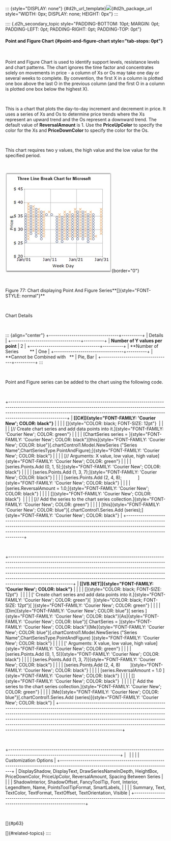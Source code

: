 ::: {style="DISPLAY: none"}
[](ms-xhelp:///?Id=d2h_url_template){#d2h_url_template}![](!package_url!){#d2h_package_url style="WIDTH: 0px; DISPLAY: none; HEIGHT: 0px"}
:::

:::: {.d2h_secondary_topic style="PADDING-BOTTOM: 10pt; MARGIN: 0pt; PADDING-LEFT: 0pt; PADDING-RIGHT: 0pt; PADDING-TOP: 0pt"}
#### Point and Figure Chart {#point-and-figure-chart style="tab-stops: 0pt"}

 

Point and Figure Chart is used to identify support levels, resistance levels and chart patterns. The chart ignores the time factor and concentrates solely on movements in price - a column of Xs or Os may take one day or several weeks to complete. By convention, the first X in a column is plotted one box above the last O in the previous column (and the first O in a column is plotted one box below the highest X). 

 

This is a chart that plots the day-to-day increment and decrement in price. It uses a series of Xs and Os to determine price trends where the Xs represent an upward trend and the Os represent a downward trend. The default value of **ReversalAmount** is 1. Use the **PriceUpColor** to specify the color for the Xs and **PriceDownColor** to specify the color for the Os.

 

This chart requires two y values, the high value and the low value for the specified period.

 

![](ImagesExt/image84_79.jpg){border="0"}

 

Figure 77: Chart displaying Point And Figure Series**[]{style="FONT-STYLE: normal"}**

 

Chart Details

 

::: {align="center"}
+----------------------------------+----------+
| Details                                     |
+----------------------------------+----------+
| **Number of Y values per point** | 2        |
+----------------------------------+----------+
| **Number of Series         **    | One      |
+----------------------------------+----------+
| **Cannot be Combined with   **   | Pie, Bar |
+----------------------------------+----------+
:::

 

Point and Figure series can be added to the chart using the following code.

 

+----------------------------------------------------------------------------------------------------------------------------------------------------------------------------------------------------------------------------------------------------------------------+
| **[\[C#\]]{style="FONT-FAMILY: 'Courier New'; COLOR: black"}**                                                                                                                                                                                                       |
|                                                                                                                                                                                                                                                                      |
| []{style="COLOR: black; FONT-SIZE: 12pt"}                                                                                                                                                                                                                            |
|                                                                                                                                                                                                                                                                      |
| [// Create chart series and add data points into it.]{style="FONT-FAMILY: 'Courier New'; COLOR: green"}                                                                                                                                                              |
|                                                                                                                                                                                                                                                                      |
| [ChartSeries series = ]{style="FONT-FAMILY: 'Courier New'; COLOR: black"}[this]{style="FONT-FAMILY: 'Courier New'; COLOR: blue"}[.chartControl1.Model.NewSeries (\"Series Name\",ChartSeriesType.PointAndFigure);]{style="FONT-FAMILY: 'Courier New'; COLOR: black"} |
|                                                                                                                                                                                                                                                                      |
| [// Arguments: X value, low value, high value]{style="FONT-FAMILY: 'Courier New'; COLOR: green"}                                                                                                                                                                     |
|                                                                                                                                                                                                                                                                      |
| [series.Points.Add (0, 1, 5);]{style="FONT-FAMILY: 'Courier New'; COLOR: black"}                                                                                                                                                                                     |
|                                                                                                                                                                                                                                                                      |
| [series.Points.Add (1, 3, 7);]{style="FONT-FAMILY: 'Courier New'; COLOR: black"}                                                                                                                                                                                     |
|                                                                                                                                                                                                                                                                      |
| [series.Points.Add (2, 4, 8);             ]{style="FONT-FAMILY: 'Courier New'; COLOR: black"}                                                                                                                                                                        |
|                                                                                                                                                                                                                                                                      |
| [series.ReversalAmount = 1.0;]{style="FONT-FAMILY: 'Courier New'; COLOR: black"}                                                                                                                                                                                     |
|                                                                                                                                                                                                                                                                      |
| []{style="FONT-FAMILY: 'Courier New'; COLOR: black"}                                                                                                                                                                                                                 |
|                                                                                                                                                                                                                                                                      |
| [// Add the series to the chart series collection.]{style="FONT-FAMILY: 'Courier New'; COLOR: green"}                                                                                                                                                                |
|                                                                                                                                                                                                                                                                      |
| [this]{style="FONT-FAMILY: 'Courier New'; COLOR: blue"}[.chartControl1.Series.Add (series);]{style="FONT-FAMILY: 'Courier New'; COLOR: black"}                                                                                                                       |
+----------------------------------------------------------------------------------------------------------------------------------------------------------------------------------------------------------------------------------------------------------------------+

 

+-------------------------------------------------------------------------------------------------------------------------------------------------------------------------------------------------------------------------------------------------------------------------------------------------------------------------------------------------------------------------------------------------------------------------------------+
| **[\[VB.NET\]]{style="FONT-FAMILY: 'Courier New'; COLOR: black"}**                                                                                                                                                                                                                                                                                                                                                                  |
|                                                                                                                                                                                                                                                                                                                                                                                                                                     |
| []{style="COLOR: black; FONT-SIZE: 12pt"}                                                                                                                                                                                                                                                                                                                                                                                           |
|                                                                                                                                                                                                                                                                                                                                                                                                                                     |
| [\' Create chart series and add data points into it.]{style="FONT-FAMILY: 'Courier New'; COLOR: green"}[  ]{style="COLOR: black; FONT-SIZE: 12pt"}[ ]{style="FONT-FAMILY: 'Courier New'; COLOR: green"}                                                                                                                                                                                                                             |
|                                                                                                                                                                                                                                                                                                                                                                                                                                     |
| [Dim]{style="FONT-FAMILY: 'Courier New'; COLOR: blue"}[ series ]{style="FONT-FAMILY: 'Courier New'; COLOR: black"}[As]{style="FONT-FAMILY: 'Courier New'; COLOR: blue"}[ ChartSeries = ]{style="FONT-FAMILY: 'Courier New'; COLOR: black"}[Me]{style="FONT-FAMILY: 'Courier New'; COLOR: blue"}[.chartControl1.Model.NewSeries (\"Series Name\",ChartSeriesType.PointAndFigure) ]{style="FONT-FAMILY: 'Courier New'; COLOR: black"} |
|                                                                                                                                                                                                                                                                                                                                                                                                                                     |
| [\' Arguments: X value, low value, high value]{style="FONT-FAMILY: 'Courier New'; COLOR: green"}                                                                                                                                                                                                                                                                                                                                    |
|                                                                                                                                                                                                                                                                                                                                                                                                                                     |
| [series.Points.Add (0, 1, 5)]{style="FONT-FAMILY: 'Courier New'; COLOR: black"}                                                                                                                                                                                                                                                                                                                                                     |
|                                                                                                                                                                                                                                                                                                                                                                                                                                     |
| [series.Points.Add (1, 3, 7)]{style="FONT-FAMILY: 'Courier New'; COLOR: black"}                                                                                                                                                                                                                                                                                                                                                     |
|                                                                                                                                                                                                                                                                                                                                                                                                                                     |
| [series.Points.Add (2, 4, 8)        ]{style="FONT-FAMILY: 'Courier New'; COLOR: black"}                                                                                                                                                                                                                                                                                                                                             |
|                                                                                                                                                                                                                                                                                                                                                                                                                                     |
| [series.ReversalAmount = 1.0 ]{style="FONT-FAMILY: 'Courier New'; COLOR: black"}                                                                                                                                                                                                                                                                                                                                                    |
|                                                                                                                                                                                                                                                                                                                                                                                                                                     |
| []{style="FONT-FAMILY: 'Courier New'; COLOR: black"}                                                                                                                                                                                                                                                                                                                                                                                |
|                                                                                                                                                                                                                                                                                                                                                                                                                                     |
| [\' Add the series to the chart series collection.]{style="FONT-FAMILY: 'Courier New'; COLOR: green"}                                                                                                                                                                                                                                                                                                                               |
|                                                                                                                                                                                                                                                                                                                                                                                                                                     |
| [Me]{style="FONT-FAMILY: 'Courier New'; COLOR: blue"}[.chartControl1.Series.Add (series)]{style="FONT-FAMILY: 'Courier New'; COLOR: black"}                                                                                                                                                                                                                                                                                         |
+-------------------------------------------------------------------------------------------------------------------------------------------------------------------------------------------------------------------------------------------------------------------------------------------------------------------------------------------------------------------------------------------------------------------------------------+

 

+------------------------------------------------------------------------------------------------------------------------------------+
|                                                                                                                                    |
|                                                                                                                                    |
| Customization Options                                                                                                              |
+------------------------------------------------------------------------------------------------------------------------------------+
| DisplayShadow, DisplayText, DrawSeriesNameInDepth, HeightBox, PriceDownColor, PriceUpColor, ReversalAmount, Spacing Between Series |
|                                                                                                                                    |
| ShadowInterior, ShadowOffset, FancyToolTip, Font, Interior, LegendItem, Name, PointsToolTipFormat, SmartLabels,                    |
|                                                                                                                                    |
| Summary, Text, TextColor, TextFormat, TextOffset, TextOrientation, Visible                                                         |
+------------------------------------------------------------------------------------------------------------------------------------+

 

[]{#p63} 

[]{#related-topics}
::::
